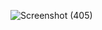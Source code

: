 ![Screenshot (405)](https://user-images.githubusercontent.com/85113970/141444053-ad68deee-3119-478f-a071-87582cd9835b.png)

